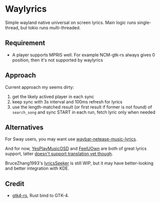 # Waylyrics

Simple wayland native universal on screen lyrics.
Main logic runs single-thread, but tokio runs multi-threaded.

## Requirement

- A player supports MPRIS well. For example NCM-gtk-rs always gives 0 position, then it's not supported by waylyrics

## Approach

Current approach my seems dirty:

1. get the likely actived player in each sync
2. keep sync with 3s interval and 100ms refresh for lyrics
3. use the length-matched result (or first result if former is not found) of `search_song` and sync START in each run, fetch lyric only when needed

## Alternatives

[YesPlayMusicOSD]: https://github.com/shih-liang/YesPlayMusicOSD
[FeelUOwn]: https://github.com/feeluown/FeelUOwn
[doesn't support translation yet though]: https://github.com/feeluown/FeelUOwn/issues/643 
[waybar-netease-music-lyrics]: https://github.com/kangxiaoju/waybar-netease-music-lyrics

For Sway users, you may want use [waybar-netease-music-lyrics].

And for now, [YesPlayMusicOSD]
and [FeelUOwn]
are both of great lyrics support, latter [doesn't support translation yet though].

BruceZhang1993's [lyricsSeeker](https://github.com/BruceZhang1993/LyricsSeeker) is still WIP, but it may have better-looking and better integration with KDE.

## Credit

[gtk4-rs]: https://github.com/gtk-rs/gtk4-rs

- [gtk4-rs], Rust bind to GTK-4.
